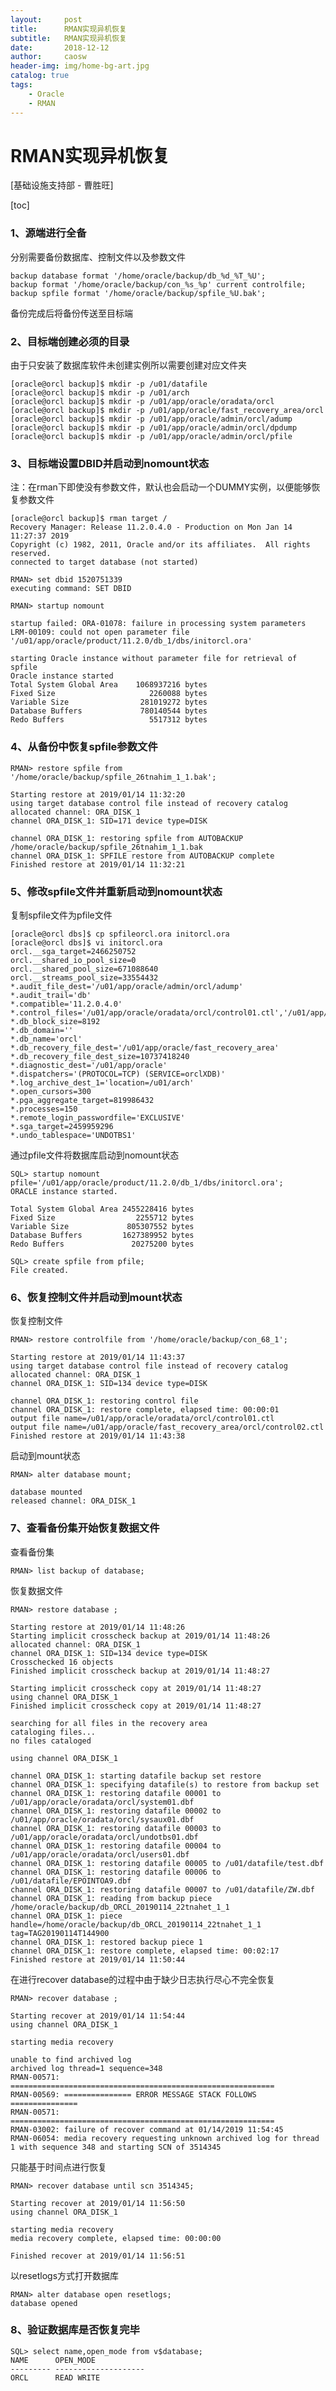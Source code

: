 ```yaml
---
layout:     post
title:      RMAN实现异机恢复
subtitle:   RMAN实现异机恢复
date:       2018-12-12
author:     caosw
header-img: img/home-bg-art.jpg
catalog: true
tags:
    - Oracle
    - RMAN
---
```


# RMAN实现异机恢复

[基础设施支持部 - 曹胜旺]


[toc]

### 1、源端进行全备
分别需要备份数据库、控制文件以及参数文件

    backup database format '/home/oracle/backup/db_%d_%T_%U';
    backup format '/home/oracle/backup/con_%s_%p' current controlfile; 
    backup spfile format '/home/oracle/backup/spfile_%U.bak'; 

备份完成后将备份传送至目标端

### 2、目标端创建必须的目录
由于只安装了数据库软件未创建实例所以需要创建对应文件夹

    [oracle@orcl backup]$ mkdir -p /u01/datafile
    [oracle@orcl backup]$ mkdir -p /u01/arch
    [oracle@orcl backup]$ mkdir -p /u01/app/oracle/oradata/orcl
    [oracle@orcl backup]$ mkdir -p /u01/app/oracle/fast_recovery_area/orcl
    [oracle@orcl backup]$ mkdir -p /u01/app/oracle/admin/orcl/adump
    [oracle@orcl backup]$ mkdir -p /u01/app/oracle/admin/orcl/dpdump
    [oracle@orcl backup]$ mkdir -p /u01/app/oracle/admin/orcl/pfile 

### 3、目标端设置DBID并启动到nomount状态
注：在rman下即使没有参数文件，默认也会启动一个DUMMY实例，以便能够恢复参数文件

    [oracle@orcl backup]$ rman target /
    Recovery Manager: Release 11.2.0.4.0 - Production on Mon Jan 14 11:27:37 2019
    Copyright (c) 1982, 2011, Oracle and/or its affiliates.  All rights reserved.
    connected to target database (not started)
    
    RMAN> set dbid 1520751339
    executing command: SET DBID
    
    RMAN> startup nomount
    
    startup failed: ORA-01078: failure in processing system parameters
    LRM-00109: could not open parameter file '/u01/app/oracle/product/11.2.0/db_1/dbs/initorcl.ora'
    
    starting Oracle instance without parameter file for retrieval of spfile
    Oracle instance started
    Total System Global Area    1068937216 bytes
    Fixed Size                     2260088 bytes
    Variable Size                281019272 bytes
    Database Buffers             780140544 bytes
    Redo Buffers                   5517312 bytes

### 4、从备份中恢复spfile参数文件

    RMAN> restore spfile from '/home/oracle/backup/spfile_26tnahim_1_1.bak';
    
    Starting restore at 2019/01/14 11:32:20
    using target database control file instead of recovery catalog
    allocated channel: ORA_DISK_1
    channel ORA_DISK_1: SID=171 device type=DISK
    
    channel ORA_DISK_1: restoring spfile from AUTOBACKUP /home/oracle/backup/spfile_26tnahim_1_1.bak
    channel ORA_DISK_1: SPFILE restore from AUTOBACKUP complete
    Finished restore at 2019/01/14 11:32:21

### 5、修改spfile文件并重新启动到nomount状态
复制spfile文件为pfile文件

    [oracle@orcl dbs]$ cp spfileorcl.ora initorcl.ora
    [oracle@orcl dbs]$ vi initorcl.ora 
    orcl.__sga_target=2466250752
    orcl.__shared_io_pool_size=0
    orcl.__shared_pool_size=671088640
    orcl.__streams_pool_size=33554432
    *.audit_file_dest='/u01/app/oracle/admin/orcl/adump'
    *.audit_trail='db'
    *.compatible='11.2.0.4.0'
    *.control_files='/u01/app/oracle/oradata/orcl/control01.ctl','/u01/app/oracle/fast_recovery_area/orcl/control02.ctl'
    *.db_block_size=8192
    *.db_domain=''
    *.db_name='orcl'
    *.db_recovery_file_dest='/u01/app/oracle/fast_recovery_area'
    *.db_recovery_file_dest_size=10737418240
    *.diagnostic_dest='/u01/app/oracle'
    *.dispatchers='(PROTOCOL=TCP) (SERVICE=orclXDB)'
    *.log_archive_dest_1='location=/u01/arch'
    *.open_cursors=300
    *.pga_aggregate_target=819986432
    *.processes=150
    *.remote_login_passwordfile='EXCLUSIVE'
    *.sga_target=2459959296
    *.undo_tablespace='UNDOTBS1'
通过pfile文件将数据库启动到nomount状态

    SQL> startup nomount pfile='/u01/app/oracle/product/11.2.0/db_1/dbs/initorcl.ora';
    ORACLE instance started.
    
    Total System Global Area 2455228416 bytes
    Fixed Size                  2255712 bytes
    Variable Size             805307552 bytes
    Database Buffers         1627389952 bytes
    Redo Buffers               20275200 bytes
    
    SQL> create spfile from pfile;
    File created.

### 6、恢复控制文件并启动到mount状态
恢复控制文件

    RMAN> restore controlfile from '/home/oracle/backup/con_68_1';
    
    Starting restore at 2019/01/14 11:43:37
    using target database control file instead of recovery catalog
    allocated channel: ORA_DISK_1
    channel ORA_DISK_1: SID=134 device type=DISK
    
    channel ORA_DISK_1: restoring control file
    channel ORA_DISK_1: restore complete, elapsed time: 00:00:01
    output file name=/u01/app/oracle/oradata/orcl/control01.ctl
    output file name=/u01/app/oracle/fast_recovery_area/orcl/control02.ctl
    Finished restore at 2019/01/14 11:43:38
启动到mount状态

    RMAN> alter database mount;
    
    database mounted
    released channel: ORA_DISK_1

### 7、查看备份集开始恢复数据文件

查看备份集

    RMAN> list backup of database;

恢复数据文件

    RMAN> restore database ;
    
    Starting restore at 2019/01/14 11:48:26
    Starting implicit crosscheck backup at 2019/01/14 11:48:26
    allocated channel: ORA_DISK_1
    channel ORA_DISK_1: SID=134 device type=DISK
    Crosschecked 16 objects
    Finished implicit crosscheck backup at 2019/01/14 11:48:27
    
    Starting implicit crosscheck copy at 2019/01/14 11:48:27
    using channel ORA_DISK_1
    Finished implicit crosscheck copy at 2019/01/14 11:48:27
    
    searching for all files in the recovery area
    cataloging files...
    no files cataloged
    
    using channel ORA_DISK_1
    
    channel ORA_DISK_1: starting datafile backup set restore
    channel ORA_DISK_1: specifying datafile(s) to restore from backup set
    channel ORA_DISK_1: restoring datafile 00001 to /u01/app/oracle/oradata/orcl/system01.dbf
    channel ORA_DISK_1: restoring datafile 00002 to /u01/app/oracle/oradata/orcl/sysaux01.dbf
    channel ORA_DISK_1: restoring datafile 00003 to /u01/app/oracle/oradata/orcl/undotbs01.dbf
    channel ORA_DISK_1: restoring datafile 00004 to /u01/app/oracle/oradata/orcl/users01.dbf
    channel ORA_DISK_1: restoring datafile 00005 to /u01/datafile/test.dbf
    channel ORA_DISK_1: restoring datafile 00006 to /u01/datafile/EPOINTOA9.dbf
    channel ORA_DISK_1: restoring datafile 00007 to /u01/datafile/ZW.dbf
    channel ORA_DISK_1: reading from backup piece /home/oracle/backup/db_ORCL_20190114_22tnahet_1_1
    channel ORA_DISK_1: piece handle=/home/oracle/backup/db_ORCL_20190114_22tnahet_1_1 tag=TAG20190114T144900
    channel ORA_DISK_1: restored backup piece 1
    channel ORA_DISK_1: restore complete, elapsed time: 00:02:17
    Finished restore at 2019/01/14 11:50:44

在进行recover database的过程中由于缺少日志执行尽心不完全恢复

    RMAN> recover database ;
    
    Starting recover at 2019/01/14 11:54:44
    using channel ORA_DISK_1
    
    starting media recovery
    
    unable to find archived log
    archived log thread=1 sequence=348
    RMAN-00571: ===========================================================
    RMAN-00569: =============== ERROR MESSAGE STACK FOLLOWS ===============
    RMAN-00571: ===========================================================
    RMAN-03002: failure of recover command at 01/14/2019 11:54:45
    RMAN-06054: media recovery requesting unknown archived log for thread 1 with sequence 348 and starting SCN of 3514345

只能基于时间点进行恢复

    RMAN> recover database until scn 3514345;
    
    Starting recover at 2019/01/14 11:56:50
    using channel ORA_DISK_1
    
    starting media recovery
    media recovery complete, elapsed time: 00:00:00
    
    Finished recover at 2019/01/14 11:56:51

以resetlogs方式打开数据库

    RMAN> alter database open resetlogs;
    database opened

### 8、验证数据库是否恢复完毕

    SQL> select name,open_mode from v$database;
    NAME      OPEN_MODE
    --------- --------------------
    ORCL      READ WRITE